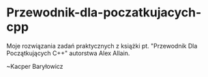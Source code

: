 # Przewodnik-dla-poczatkujacych-cpp
Moje rozwiązania zadań praktycznych z książki pt. "Przewodnik Dla Początkujących C++" autorstwa Alex Allain.

~Kacper Baryłowicz
